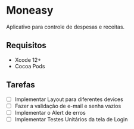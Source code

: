 #  Moneasy

Aplicativo para controle de despesas e receitas.

## Requisitos
- Xcode 12+
- Cocoa Pods


## Tarefas
- [ ] Implementar Layout para diferentes devices
- [ ] Fazer a validação de e-mail e senha vazios
- [ ] Implementar o Alert de erros
- [ ] Implementar Testes Unitários da tela de Login
